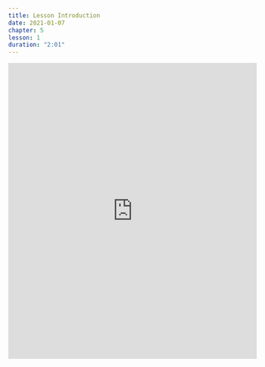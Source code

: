 ```yaml
---
title: Lesson Introduction
date: 2021-01-07
chapter: 5
lesson: 1
duration: "2:01"
---
```


<iframe width="100%" height="600" src="https://www.youtube.com/embed/t9HoH2DCsu0" title="YouTube video player" frameborder="0" allow="accelerometer; autoplay; clipboard-write; encrypted-media; gyroscope; picture-in-picture" allowfullscreen></iframe>